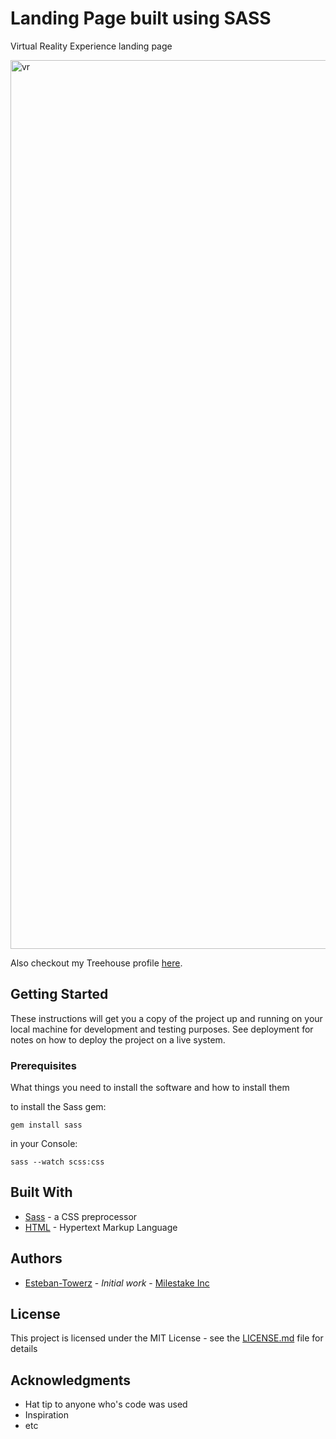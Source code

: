 # Landing Page built using SASS

Virtual Reality Experience landing page

<img width="1422" alt="vr" src="https://user-images.githubusercontent.com/25851867/27504565-ef031cea-5851-11e7-861e-564bbb999b8c.png">

Also checkout my Treehouse profile [here](https://teamtreehouse.com/milestake).

## Getting Started

These instructions will get you a copy of the project up and running on your local machine for development and testing purposes. See deployment for notes on how to deploy the project on a live system.

### Prerequisites

What things you need to install the software and how to install them

to install the Sass gem:
```
gem install sass
```
in your Console:
```
sass --watch scss:css
```

## Built With

* [Sass](https://github.com/sass/sass) - a CSS preprocessor
* [HTML](https://developer.mozilla.org/en-US/docs/Web/HTML) - Hypertext Markup Language

## Authors

* [Esteban-Towerz](https://github.com/Esteban-Towerz) - *Initial work* - [Milestake Inc](https://github.com/milestake)

## License

This project is licensed under the MIT License - see the [LICENSE.md](LICENSE.md) file for details

## Acknowledgments

* Hat tip to anyone who's code was used
* Inspiration
* etc
